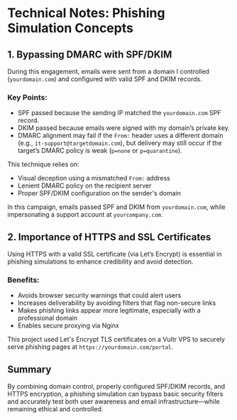 # Technical Notes: Phishing Simulation Concepts

## 1. Bypassing DMARC with SPF/DKIM

During this engagement, emails were sent from a domain I controlled (`yourdomain.com`) and configured 
with valid SPF and DKIM records.

### Key Points:
- SPF passed because the sending IP matched the `yourdomain.com` SPF record.
- DKIM passed because emails were signed with my domain’s private key.
- DMARC alignment may fail if the `From:` header uses a different domain (e.g., 
`it-support@targetdomain.com`), but delivery may still occur if the target’s DMARC policy is weak 
(`p=none` or `p=quarantine`).

This technique relies on:
- Visual deception using a mismatched `From:` address
- Lenient DMARC policy on the recipient server
- Proper SPF/DKIM configuration on the sender's domain

In this campaign, emails passed SPF and DKIM from `yourdomain.com`, while impersonating a support account 
at `yourcompany.com`.

## 2. Importance of HTTPS and SSL Certificates

Using HTTPS with a valid SSL certificate (via Let’s Encrypt) is essential in phishing simulations to 
enhance credibility and avoid detection.

### Benefits:
- Avoids browser security warnings that could alert users
- Increases deliverability by avoiding filters that flag non-secure links
- Makes phishing links appear more legitimate, especially with a professional domain
- Enables secure proxying via Nginx

This project used Let's Encrypt TLS certificates on a Vultr VPS to securely serve phishing pages at 
`https://yourdomain.com/portal`.

## Summary

By combining domain control, properly configured SPF/DKIM records, and HTTPS encryption, a phishing 
simulation can bypass basic security filters and accurately test both user awareness and email 
infrastructure—while remaining ethical and controlled.

